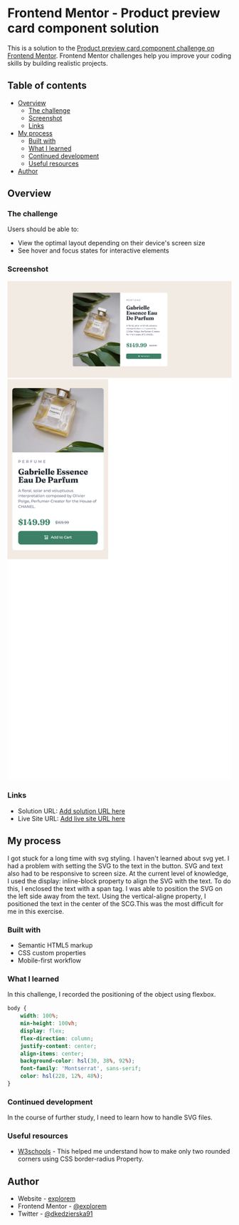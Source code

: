 # Frontend Mentor - Product preview card component solution

This is a solution to the [Product preview card component challenge on Frontend Mentor](https://www.frontendmentor.io/challenges/product-preview-card-component-GO7UmttRfa). Frontend Mentor challenges help you improve your coding skills by building realistic projects. 

## Table of contents

- [Overview](#overview)
  - [The challenge](#the-challenge)
  - [Screenshot](#screenshot)
  - [Links](#links)
- [My process](#my-process)
  - [Built with](#built-with)
  - [What I learned](#what-i-learned)
  - [Continued development](#continued-development)
  - [Useful resources](#useful-resources)
- [Author](#author)

## Overview

### The challenge

Users should be able to:

- View the optimal layout depending on their device's screen size
- See hover and focus states for interactive elements

### Screenshot

![](screenshot-desktop.png)
![](screenshot-mobile.png)

### Links

- Solution URL: [Add solution URL here](https://your-solution-url.com)
- Live Site URL: [Add live site URL here](https://your-live-site-url.com)

## My process
I got stuck for a long time with svg styling. I haven't learned about svg yet. I had a problem with setting the SVG to the text in the button. SVG and text also had to be responsive to screen size. At the current level of knowledge, I used the display: inline-block property to align the SVG with the text. To do this, I enclosed the text with a span tag. I was able to position the SVG on the left side away from the text. Using the vertical-aligne property, I positioned the text in the center of the SCG.This was the most difficult for me in this exercise.
### Built with

- Semantic HTML5 markup
- CSS custom properties
- Mobile-first workflow

### What I learned

In this challenge, I recorded the positioning of the object using flexbox.

```css
body {
    width: 100%;
    min-height: 100vh;
    display: flex;
    flex-direction: column;
    justify-content: center;
    align-items: center;
    background-color: hsl(30, 38%, 92%);
    font-family: 'Montserrat', sans-serif;
    color: hsl(228, 12%, 48%);
}

```
### Continued development

In the course of further study, I need to learn how to handle SVG files.

### Useful resources

- [W3schools](https://www.w3schools.com/cssref/css3_pr_border-radius.asp) - This helped me understand how to make only two rounded corners using CSS border-radius Property.

## Author

- Website - [explorem](https://github.com/explorem)
- Frontend Mentor - [@explorem](https://www.frontendmentor.io/profile/explorem)
- Twitter - [@dkedzierska91](https://www.twitter.com/dkedzierska91)
